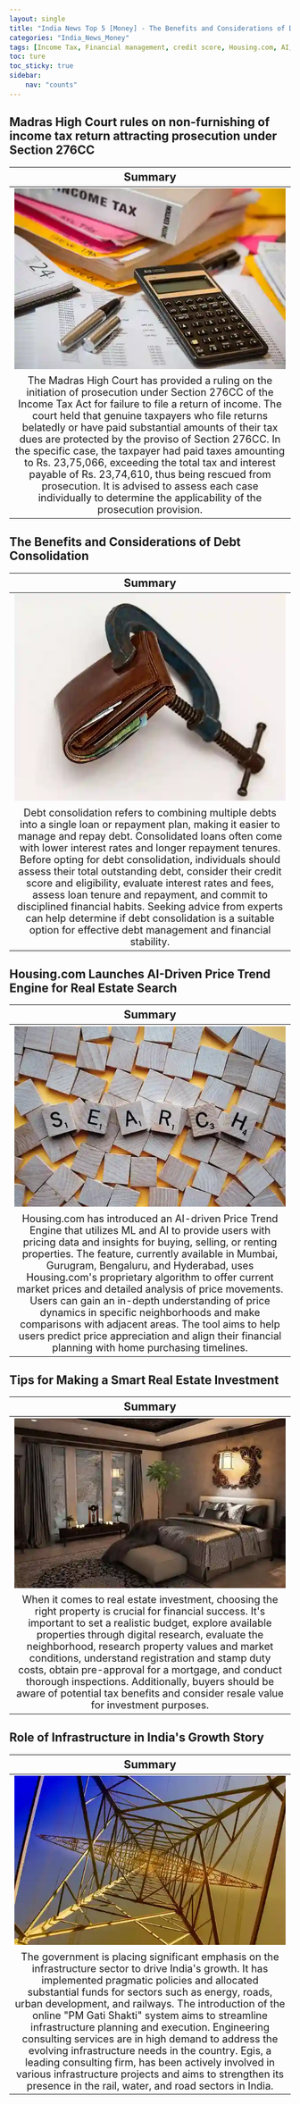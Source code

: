 ```yaml
---
layout: single
title: "India News Top 5 [Money] - The Benefits and Considerations of Debt Consolidation, Housing.com Launches AI-Driven Price Trend Engine"
categories: "India_News_Money"
tags: [Income Tax, Financial management, credit score, Housing.com, AI, Real estate, Property investment, Infrastructure]
toc: ture
toc_sticky: true
sidebar:
    nav: "counts"
---
```


<style>
table th:first-of-type {
    width: 100%;
    font-size: 20px;
}
table td:nth-of-type(1) {
    width: 100%;
    font-size: 18px;
}
</style>

## Madras High Court rules on non-furnishing of income tax return attracting prosecution under Section 276CC

Summary | 
:---:|
![](/assets/images/2023-12-07-India_News_Money_231207_1-1.webp) |
The Madras High Court has provided a ruling on the initiation of prosecution under Section 276CC of the Income Tax Act for failure to file a return of income. The court held that genuine taxpayers who file returns belatedly or have paid substantial amounts of their tax dues are protected by the proviso of Section 276CC. In the specific case, the taxpayer had paid taxes amounting to Rs. 23,75,066, exceeding the total tax and interest payable of Rs. 23,74,610, thus being rescued from prosecution. It is advised to assess each case individually to determine the applicability of the prosecution provision. |

## The Benefits and Considerations of Debt Consolidation

Summary | 
:---:|
![](/assets/images/2023-12-07-India_News_Money_231207_1-2.webp) |
Debt consolidation refers to combining multiple debts into a single loan or repayment plan, making it easier to manage and repay debt. Consolidated loans often come with lower interest rates and longer repayment tenures. Before opting for debt consolidation, individuals should assess their total outstanding debt, consider their credit score and eligibility, evaluate interest rates and fees, assess loan tenure and repayment, and commit to disciplined financial habits. Seeking advice from experts can help determine if debt consolidation is a suitable option for effective debt management and financial stability. |

## Housing.com Launches AI-Driven Price Trend Engine for Real Estate Search

Summary | 
:---:|
![](/assets/images/2023-12-07-India_News_Money_231207_1-3.webp) |
Housing.com has introduced an AI-driven Price Trend Engine that utilizes ML and AI to provide users with pricing data and insights for buying, selling, or renting properties. The feature, currently available in Mumbai, Gurugram, Bengaluru, and Hyderabad, uses Housing.com's proprietary algorithm to offer current market prices and detailed analysis of price movements. Users can gain an in-depth understanding of price dynamics in specific neighborhoods and make comparisons with adjacent areas. The tool aims to help users predict price appreciation and align their financial planning with home purchasing timelines. |

## Tips for Making a Smart Real Estate Investment

Summary | 
:---:|
![](/assets/images/2023-12-07-India_News_Money_231207_1-4.webp) |
When it comes to real estate investment, choosing the right property is crucial for financial success. It's important to set a realistic budget, explore available properties through digital research, evaluate the neighborhood, research property values and market conditions, understand registration and stamp duty costs, obtain pre-approval for a mortgage, and conduct thorough inspections. Additionally, buyers should be aware of potential tax benefits and consider resale value for investment purposes. |

## Role of Infrastructure in India's Growth Story

Summary | 
:---:|
![](/assets/images/2023-12-07-India_News_Money_231207_1-5.webp) |
The government is placing significant emphasis on the infrastructure sector to drive India's growth. It has implemented pragmatic policies and allocated substantial funds for sectors such as energy, roads, urban development, and railways. The introduction of the online "PM Gati Shakti" system aims to streamline infrastructure planning and execution. Engineering consulting services are in high demand to address the evolving infrastructure needs in the country. Egis, a leading consulting firm, has been actively involved in various infrastructure projects and aims to strengthen its presence in the rail, water, and road sectors in India. |